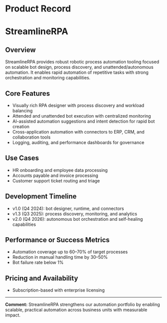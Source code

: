 # Product Record

# StreamlineRPA

## Overview
StreamlineRPA provides robust robotic process automation tooling focused on scalable bot design, process discovery, and unattended/autonomous automation. It enables rapid automation of repetitive tasks with strong orchestration and monitoring capabilities.

## Core Features
- Visually rich RPA designer with process discovery and workload balancing
- Attended and unattended bot execution with centralized monitoring
- AI-assisted automation suggestions and intent detection for rapid bot creation
- Cross-application automation with connectors to ERP, CRM, and collaboration tools
- Logging, auditing, and performance dashboards for governance

## Use Cases
- HR onboarding and employee data processing
- Accounts payable and invoice processing
- Customer support ticket routing and triage

## Development Timeline
- v1.0 (Q4 2024): bot designer, runtime, and connectors
- v1.3 (Q3 2025): process discovery, monitoring, and analytics
- v2.0 (Q4 2026): autonomous bot orchestration and self-healing capabilities

## Performance or Success Metrics
- Automation coverage up to 60–70% of target processes
- Reduction in manual handling time by 30–50%
- Bot failure rate below 1%

## Pricing and Availability
- Subscription-based with enterprise licensing

---

**Comment:** StreamlineRPA strengthens our automation portfolio by enabling scalable, practical automation across business units with measurable impact.